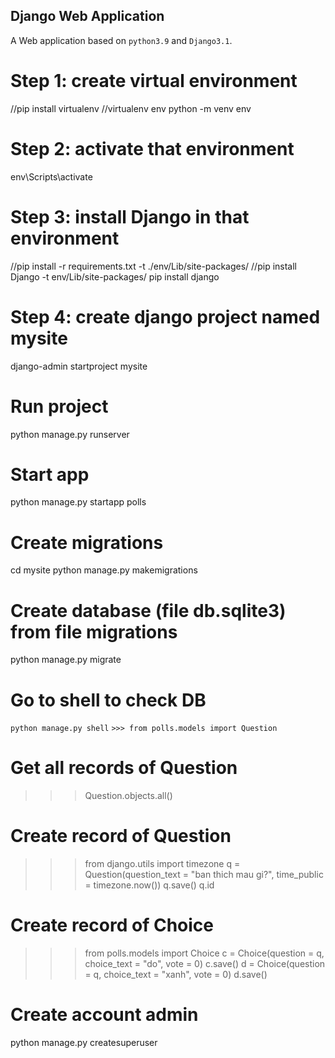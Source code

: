 ## Django Web Application
A Web application based on `python3.9` and `Django3.1`.

# Step 1: create virtual environment
//pip install virtualenv
//virtualenv env
python -m venv env

# Step 2: activate that environment
env\Scripts\activate

# Step 3: install Django in that environment
//pip install -r requirements.txt -t ./env/Lib/site-packages/
//pip install Django -t env/Lib/site-packages/
pip install django

# Step 4: create django project named mysite
django-admin startproject mysite

# Run project
python manage.py runserver

# Start app
python manage.py startapp polls

# Create migrations
cd mysite
python manage.py makemigrations

# Create database (file db.sqlite3) from file migrations
python manage.py migrate

# Go to shell to check DB
`python manage.py shell`
`>>> from polls.models import Question`

# Get all records of Question
>>> Question.objects.all()

# Create record of Question
>>> from django.utils import timezone
>>> q = Question(question_text = "ban thich mau gi?", time_public = timezone.now())
>>> q.save()
>>> q.id

# Create record of Choice
>>> from polls.models import Choice
>>> c = Choice(question = q, choice_text = "do", vote = 0)
>>> c.save()
>>> d = Choice(question = q, choice_text = "xanh", vote = 0)
>>> d.save()

# Create account admin
python manage.py createsuperuser
